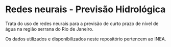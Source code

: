 # Redes neurais - Previsão Hidrológica

Trata do uso de redes neurais para a previsão de curto prazo de nível de água na região serrana do Rio de Janeiro.

Os dados utilizados e disponibilizados neste repositório pertencem ao INEA.
